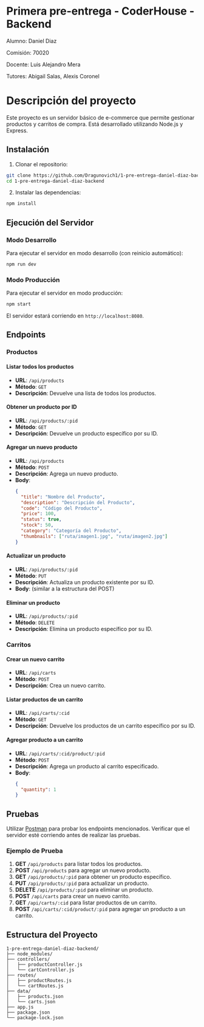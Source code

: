 
# Primera pre-entrega - CoderHouse - Backend

Alumno: Daniel Diaz

Comisión: 70020

Docente: Luis Alejandro Mera

Tutores: Abigail Salas, Alexis Coronel

# Descripción del proyecto

Este proyecto es un servidor básico de e-commerce que permite gestionar productos y carritos de compra. Está desarrollado utilizando Node.js y Express.

## Instalación

1. Clonar el repositorio:

```sh
git clone https://github.com/Dragunovich1/1-pre-entrega-daniel-diaz-backend
cd 1-pre-entrega-daniel-diaz-backend
```

2. Instalar las dependencias:

```sh
npm install
```

## Ejecución del Servidor

### Modo Desarrollo

Para ejecutar el servidor en modo desarrollo (con reinicio automático):

```sh
npm run dev
```

### Modo Producción

Para ejecutar el servidor en modo producción:

```sh
npm start
```

El servidor estará corriendo en `http://localhost:8080`.

## Endpoints

### Productos

#### Listar todos los productos

- **URL**: `/api/products`
- **Método**: `GET`
- **Descripción**: Devuelve una lista de todos los productos.

#### Obtener un producto por ID

- **URL**: `/api/products/:pid`
- **Método**: `GET`
- **Descripción**: Devuelve un producto específico por su ID.

#### Agregar un nuevo producto

- **URL**: `/api/products`
- **Método**: `POST`
- **Descripción**: Agrega un nuevo producto.
- **Body**:
  ```json
  {
    "title": "Nombre del Producto",
    "description": "Descripción del Producto",
    "code": "Código del Producto",
    "price": 100,
    "status": true,
    "stock": 50,
    "category": "Categoría del Producto",
    "thumbnails": ["ruta/imagen1.jpg", "ruta/imagen2.jpg"]
  }
  ```

#### Actualizar un producto

- **URL**: `/api/products/:pid`
- **Método**: `PUT`
- **Descripción**: Actualiza un producto existente por su ID.
- **Body**: (similar a la estructura del POST)

#### Eliminar un producto

- **URL**: `/api/products/:pid`
- **Método**: `DELETE`
- **Descripción**: Elimina un producto específico por su ID.

### Carritos

#### Crear un nuevo carrito

- **URL**: `/api/carts`
- **Método**: `POST`
- **Descripción**: Crea un nuevo carrito.

#### Listar productos de un carrito

- **URL**: `/api/carts/:cid`
- **Método**: `GET`
- **Descripción**: Devuelve los productos de un carrito específico por su ID.

#### Agregar producto a un carrito

- **URL**: `/api/carts/:cid/product/:pid`
- **Método**: `POST`
- **Descripción**: Agrega un producto al carrito especificado.
- **Body**:
  ```json
  {
    "quantity": 1
  }
  ```

## Pruebas

Utilizar [Postman](https://www.postman.com/) para probar los endpoints mencionados. Verificar que el servidor esté corriendo antes de realizar las pruebas.

### Ejemplo de Prueba

1. **GET** `/api/products` para listar todos los productos.
2. **POST** `/api/products` para agregar un nuevo producto.
3. **GET** `/api/products/:pid` para obtener un producto específico.
4. **PUT** `/api/products/:pid` para actualizar un producto.
5. **DELETE** `/api/products/:pid` para eliminar un producto.
6. **POST** `/api/carts` para crear un nuevo carrito.
7. **GET** `/api/carts/:cid` para listar productos de un carrito.
8. **POST** `/api/carts/:cid/product/:pid` para agregar un producto a un carrito.

## Estructura del Proyecto

```plaintext
1-pre-entrega-daniel-diaz-backend/
├── node_modules/
├── controllers/
│   ├── productController.js
│   └── cartController.js
├── routes/
│   ├── productRoutes.js
│   └── cartRoutes.js
├── data/
│   ├── products.json
│   └── carts.json
├── app.js
├── package.json
└── package-lock.json
```
